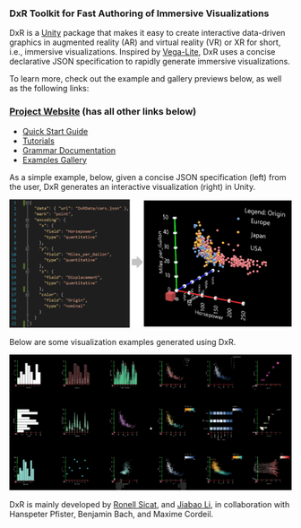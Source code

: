 ### DxR Toolkit for Fast Authoring of Immersive Visualizations
DxR is a [Unity](https://unity3d.com/unity) package that makes it easy to create interactive data-driven graphics in augmented reality (AR) and virtual reality (VR) or XR for short, i.e., immersive visualizations. Inspired by [Vega-Lite](https://vega.github.io/vega-lite/), DxR uses a concise declarative JSON specification to rapidly generate immersive visualizations.

To learn more, check out the example and gallery previews below, as well as the following links:

### [Project Website](https://sites.google.com/view/dxr-vis) (has all other links below)
* [Quick Start Guide](https://sites.google.com/view/dxr-vis/tutorials/quick-start-guide)
* [Tutorials](https://sites.google.com/view/dxr-vis/tutorials)
* [Grammar Documentation](https://sites.google.com/view/dxr-vis/grammar-docs)
* [Examples Gallery](https://sites.google.com/view/dxr-vis/examples)

As a simple example, below, given a concise JSON specification (left) from the user, DxR generates an interactive visualization (right) in Unity. 

<img src="docs/assets/img/example_template3D.png">

Below are some visualization examples generated using DxR.

<img src="docs/assets/img/gallery_overview.png">

DxR is mainly developed by [Ronell Sicat](www.ronellsicat.com), and [Jiabao Li](https://www.jiabaoli.org/), in collaboration with Hanspeter Pfister, Benjamin Bach, and Maxime Cordeil.
